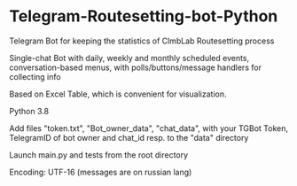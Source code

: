# Telegram-Routesetting-bot-Python
Telegram Bot for keeping the statistics of ClmbLab Routesetting process

Single-chat Bot with daily, weekly and monthly scheduled events, conversation-based menus, with polls/buttons/message handlers for collecting info

Based on Excel Table, which is convenient for visualization. 

Python 3.8

Add files "token.txt", "Bot_owner_data", "chat_data", with your TGBot Token, TelegramID of bot owner and chat_id resp. to the "data" directory

Launch main.py and tests from the root directory

Encoding: UTF-16 (messages are on russian lang)

